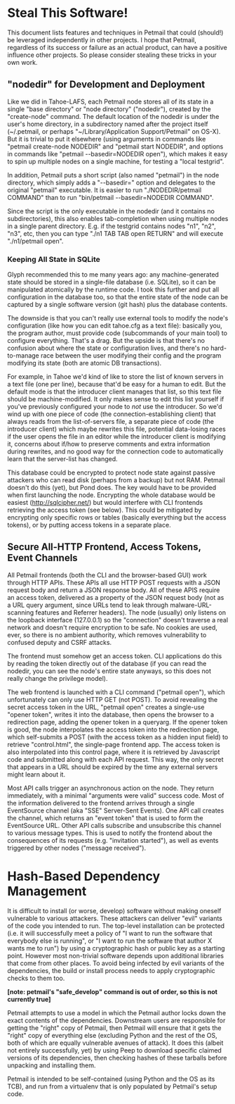 # Steal This Software!

This document lists features and techniques in Petmail that could (should!)
be leveraged independently in other projects. I hope that Petmail, regardless
of its success or failure as an actual product, can have a positive influence
other projects. So please consider stealing these tricks in your own work.

## "nodedir" for Development and Deployment

Like we did in Tahoe-LAFS, each Petmail node stores all of its state in a
single "base directory" or "node directory" ("nodedir"), created by the
"create-node" command. The default location of the nodedir is under the
user's home directory, in a subdirectory named after the project itself
(~/.petmail, or perhaps "~/Library/Application Support/Petmail" on OS-X). But
it is trivial to put it elsewhere (using arguments in commands like "petmail
create-node NODEDIR" and "petmail start NODEDIR", and options in commands
like "petmail --basedir=NODEDIR open"), which makes it easy to spin up
multiple nodes on a single machine, for testing a "local testgrid".

In addition, Petmail puts a short script (also named "petmail") in the node
directory, which simply adds a "--basedir=" option and delegates to the
original "petmail" executable. It is easier to run "./NODEDIR/petmail
COMMAND" than to run "bin/petmail --basedir=NODEDIR COMMAND".

Since the script is the only executable in the nodedir (and it contains no
subdirectories), this also enables tab-completion when using multiple nodes
in a single parent directory. E.g. if the testgrid contains nodes "n1", "n2",
"n3", etc, then you can type "./n1 TAB TAB open RETURN" and will execute
"./n1/petmail open".

### Keeping All State in SQLite

Glyph recommended this to me many years ago: any machine-generated state
should be stored in a single-file database (i.e. SQLite), so it can be
manipulated atomically by the runtime code. I took this further and put all
configuration in the database too, so that the entire state of the node can
be captured by a single software version (git hash) plus the database
contents.

The downside is that you can't really use external tools to modify the node's
configuration (like how you can edit tahoe.cfg as a text file): basically
you, the program author, must provide code (subcommands of your main tool) to
configure everything. That's a drag. But the upside is that there's no
confusion about where the state or configuration lives, and there's no
hard-to-manage race between the user modifying their config and the program
modifying its state (both are atomic DB transactions).

For example, in Tahoe we'd kind of like to store the list of known servers in
a text file (one per line), because that'd be easy for a human to edit. But
the default mode is that the introducer client manages that list, so this
text file should be machine-modified. It only makes sense to edit this list
yourself if you've previously configured your node to *not* use the
introducer. So we'd wind up with one piece of code (the
connection-establishing client) that always reads from the list-of-servers
file, a separate piece of code (the introducer client) which maybe rewrites
this file, potential data-losing races if the user opens the file in an
editor while the introducer client is modifying it, concerns about if/how to
preserve comments and extra information during rewrites, and no good way for
the connection code to automatically learn that the server-list has changed.

This database could be encrypted to protect node state against passive
attackers who can read disk (perhaps from a backup) but not RAM. Petmail
doesn't do this (yet), but Pond does. The key would have to be provided when
first launching the node. Encrypting the whole database would be easiest
(http://sqlcipher.net/) but would interfere with CLI frontends retrieving the
access token (see below). This could be mitigated by encrypting only specific
rows or tables (basically everything but the access tokens), or by putting
access tokens in a separate place.

## Secure All-HTTP Frontend, Access Tokens, Event Channels

All Petmail frontends (both the CLI and the browser-based GUI) work through
HTTP APIs. These APIs all use HTTP POST requests with a JSON request body and
return a JSON response body. All of these APIS require an access token,
delivered as a property of the JSON request body (not as a URL query
argument, since URLs tend to leak through malware-URL-scanning features and
Referrer headers). The node (usually) only listens on the loopback interface
(127.0.0.1) so the "connection" doesn't traverse a real network and doesn't
require encryption to be safe. No cookies are used, ever, so there is no
ambient authority, which removes vulnerability to confused deputy and CSRF
attacks.

The frontend must somehow get an access token. CLI applications do this by
reading the token directly out of the database (if you can read the nodedir,
you can see the node's entire state anyways, so this does not really change
the privilege model).

The web frontend is launched with a CLI command ("petmail open"), which
unfortunately can only use HTTP GET (not POST). To avoid revealing the secret
access token in the URL, "petmail open" creates a single-use "opener token",
writes it into the database, then opens the browser to a redirection page,
adding the opener token in a queryarg. If the opener token is good, the node
interpolates the access token into the redirection page, which self-submits a
POST (with the access token as a hidden input field) to retrieve
"control.html", the single-page frontend app. The access token is also
interpolated into this control page, where it is retrieved by Javascript code
and submitted along with each API request. This way, the only secret that
appears in a URL should be expired by the time any external servers might
learn about it.

Most API calls trigger an asynchronous action on the node. They return
immediately, with a minimal "arguments were valid" success code. Most of the
information delivered to the frontend arrives through a single EventSource
channel (aka "SSE" Server-Sent Events). One API call creates the channel,
which returns an "event token" that is used to form the EventSource URL.
Other API calls subscribe and unsubscribe this channel to various message
types. This is used to notify the frontend about the consequences of its
requests (e.g. "invitation started"), as well as events triggered by other
nodes ("message received").

# Hash-Based Dependency Management

It is difficult to install (or worse, develop) software without making
oneself vulnerable to various attackers. These attackers can deliver "evil"
variants of the code you intended to run. The top-level installation can be
protected (i.e. it will successfully meet a policy of "I want to run the
software that everybody else is running", or "I want to run the software that
author X wants me to run") by using a cryptographic hash or public key as a
starting point. However most non-trivial software depends upon additional
libraries that come from other places. To avoid being infected by evil
variants of the dependencies, the build or install process needs to apply
cryptographic checks to them too.

**[note: petmail's "safe_develop" command is out of order, so this is not currently true]**

Petmail attempts to use a model in which the Petmail author locks down the
exact contents of the dependencies. Downstream users are responsible for
getting the "right" copy of Petmail, then Petmail will ensure that it gets
the "right" copy of everything else (excluding Python and the rest of the OS,
both of which are equally vulnerable avenues of attack). It does this (albeit
not entirely successfully, yet) by using Peep to download specific claimed
versions of its dependencies, then checking hashes of these tarballs before
unpacking and installing them.

Petmail is intended to be self-contained (using Python and the OS as its
TCB), and run from a virtualenv that is only populated by Petmail's setup
code.
